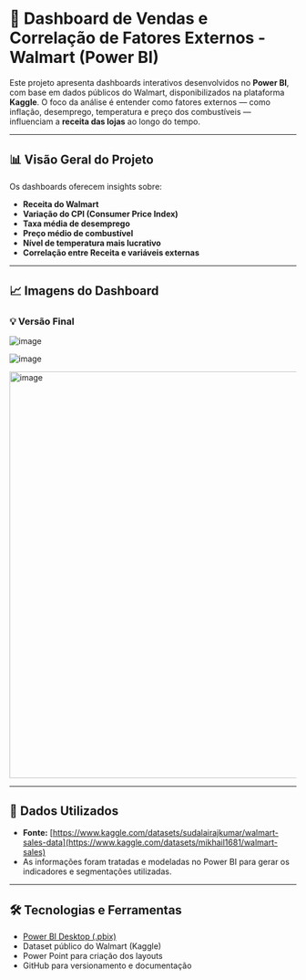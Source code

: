 # 🛒 Dashboard de Vendas e Correlação de Fatores Externos - Walmart (Power BI)

Este projeto apresenta dashboards interativos desenvolvidos no **Power BI**, com base em dados públicos do Walmart, disponibilizados na plataforma **Kaggle**. O foco da análise é entender como fatores externos — como inflação, desemprego, temperatura e preço dos combustíveis — influenciam a **receita das lojas** ao longo do tempo.

---

## 📊 Visão Geral do Projeto

Os dashboards oferecem insights sobre:

- **Receita do Walmart**
- **Variação do CPI (Consumer Price Index)**
- **Taxa média de desemprego**
- **Preço médio de combustível**
- **Nível de temperatura mais lucrativo**
- **Correlação entre Receita e variáveis externas**

---

## 📈 Imagens do Dashboard

### 💡 Versão Final

![image](https://github.com/user-attachments/assets/86fd2c30-a36b-4058-908e-65f82d808d73)

![image](https://github.com/user-attachments/assets/ac506509-f840-4be8-96e3-c95630dc2906)

<img width="1276" height="713" alt="image" src="https://github.com/user-attachments/assets/656eed37-dcab-4fd8-b6ce-333423b81608" />


---

## 🧩 Dados Utilizados

- **Fonte:** [https://www.kaggle.com/datasets/sudalairajkumar/walmart-sales-data](https://www.kaggle.com/datasets/mikhail1681/walmart-sales)
- As informações foram tratadas e modeladas no Power BI para gerar os indicadores e segmentações utilizadas.

---

## 🛠 Tecnologias e Ferramentas

- [Power BI Desktop (.pbix)](https://powerbi.microsoft.com/)
- Dataset público do Walmart (Kaggle)
- Power Point para criação dos layouts
- GitHub para versionamento e documentação
